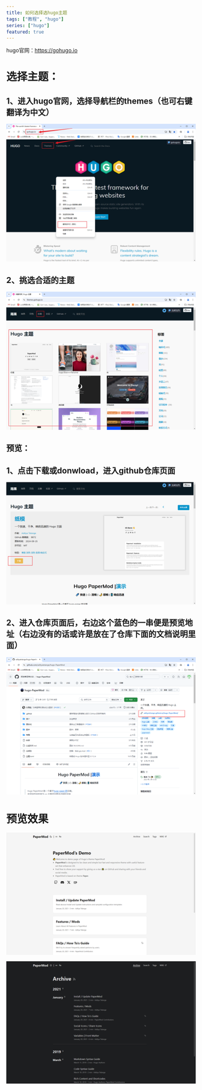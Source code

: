 ```yaml
---
title: 如何选择选hugo主题
tags: ["教程", "hugo"]
series: ["hugo"]
featured: true
---
```


hugo官网：https://gohugo.io

<!--more-->

# 选择主题：

## 1、进入hugo官网，选择导航栏的themes（也可右键翻译为中文）

![这是图片](/images/blog/how-hugo-themes/1.png "图片标题")



## 2、挑选合适的主题

![这是图片](/images/blog/how-hugo-themes/2.png "图片标题")



## 预览：

## 1、点击下载或donwload，进入github仓库页面

![这是图片](/images/blog/how-hugo-themes/3.png "图片标题")

## 2、进入仓库页面后，右边这个蓝色的一串便是预览地址（右边没有的话或许是放在了仓库下面的文档说明里面）

![这是图片](/images/blog/how-hugo-themes/4.png "图片标题")



# 预览效果

![这是图片](/images/blog/how-hugo-themes/5.png "图片标题")

![这是图片](/images/blog/how-hugo-themes/6.png "图片标题")
